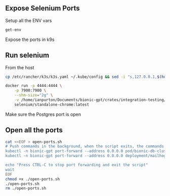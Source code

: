 ## Expose Selenium Ports

Setup all the ENV vars 

```sh
get-env
```

Expose the ports in k9s

## Run selenium

From the host

```sh
cp /etc/rancher/k3s/k3s.yaml ~/.kube/config && sed -i "s,127.0.0.1,$(hostname -I | awk '{print $1}'),g" ~/.kube/config
```

```sh
docker run -p 4444:4444 \
    -p 7900:7900 \
    --shm-size="2g" \
    -v /home/ianpurton/Documents/bionic-gpt/crates/integration-testing/files:/workspace \
    selenium/standalone-chrome:latest
```

Make sure the Postgres port is open

## Open all the ports

```sh
cat <<EOF > open-ports.sh
# Push commands in the background, when the script exits, the commands will exit too
kubectl -n bionic-gpt port-forward --address 0.0.0.0 pod/bionic-db-cluster-1 5432 & \
kubectl -n bionic-gpt port-forward --address 0.0.0.0 deployment/mailhog 8025 & \

echo "Press CTRL-C to stop port forwarding and exit the script"
wait
EOF
chmod +x ./open-ports.sh
./open-ports.sh
rm ./open-ports.sh
```